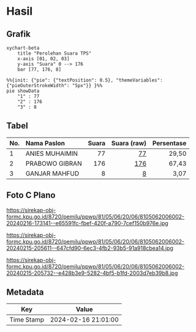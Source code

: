 # Hasil

## Grafik

```mermaid
xychart-beta
    title "Perolehan Suara TPS"
    x-axis [01, 02, 03]
    y-axis "Suara" 0 --> 176
    bar [77, 176, 8]
```

```mermaid
%%{init: {"pie": {"textPosition": 0.5}, "themeVariables": {"pieOuterStrokeWidth": "5px"}} }%%
pie showData
    "1" : 77
    "2" : 176
    "3" : 8
```

## Tabel

| No. | Nama Paslon    | Suara | Suara (raw) | Persentase |
|:--- |:-------------- | -----:| -----------:| ----------:|
| 1   | ANIES MUHAIMIN | 77    | [77][p-1]   | 29,50      |
| 2   | PRABOWO GIBRAN | 176   | [176][p-2]  | 67,43      |
| 3   | GANJAR MAHFUD  | 8     | [8][p-3]    | 3,07       |


[p-1]: https://github.com/gigit-pemilu/pemilu-2024-81-maluku/blob/main/pilpres/hitung-suara/sub/81-maluku/sub/05-seram-bagian-timur/sub/06-tutuk-tolu/sub/2006-waras-waras/sub/002-tps/sub/paslon-1.txt
[p-2]: https://github.com/gigit-pemilu/pemilu-2024-81-maluku/blob/main/pilpres/hitung-suara/sub/81-maluku/sub/05-seram-bagian-timur/sub/06-tutuk-tolu/sub/2006-waras-waras/sub/002-tps/sub/paslon-2.txt
[p-3]: https://github.com/gigit-pemilu/pemilu-2024-81-maluku/blob/main/pilpres/hitung-suara/sub/81-maluku/sub/05-seram-bagian-timur/sub/06-tutuk-tolu/sub/2006-waras-waras/sub/002-tps/sub/paslon-3.txt

## Foto C Plano

https://sirekap-obj-formc.kpu.go.id/8720/pemilu/ppwp/81/05/06/20/06/8105062006002-20240216-173141--e65591fc-fbef-420f-a790-7cef150b976e.jpg

https://sirekap-obj-formc.kpu.go.id/8720/pemilu/ppwp/81/05/06/20/06/8105062006002-20240215-205611--647cfd90-6ec3-4fb2-93b5-91a918cbea14.jpg

https://sirekap-obj-formc.kpu.go.id/8720/pemilu/ppwp/81/05/06/20/06/8105062006002-20240215-205732--e428b3e9-5282-4bf5-b1fd-2003d7eb39b8.jpg


## Metadata

| Key        | Value               |
| ---------- | ------------------- |
| Time Stamp | 2024-02-16 21:01:00 |



